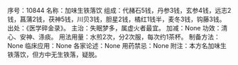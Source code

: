 序号：10844
名称：加味生铁落饮
组成：代赭石5钱，丹参3钱，玄参4钱，远志2钱，菖蒲2钱，茯神5钱，川贝3钱，胆星2钱，橘红1钱半，麦冬3钱，钩藤3钱。
出处：《医学碎金录》。
主治：失眠梦多，属虚火者最宜。
加减：None
功效：清心、安神、涤痰。
用法用量：水煎2次，分2次服，每次约1茶杯。
制备方法：None
临床应用：None
各家论述：None
用药禁忌：None
附注：本方名加味生铁落饮，但方中无生铁落，疑脱。
